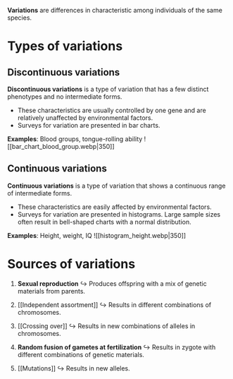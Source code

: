 **Variations** are <span class="hi-green">differences in characteristic</span> among individuals of the <span class="hi-green">same species</span>.

# Types of variations
## Discontinuous variations
**Discontinuous variations** is a type of variation that has a <span class="hi-green">few distinct phenotypes</span> and <span class="hi-green">no intermediate forms</span>.
- These characteristics are usually controlled by <span class="hi-green">one gene</span> and are <span class="hi-green">relatively unaffected by environmental factors</span>.
- Surveys for variation are presented in <span class="hi-blue">bar charts</span>.

**Examples**: Blood groups, tongue-rolling ability
![[bar_chart_blood_group.webp|350]]

## Continuous variations
**Continuous variations** is a type of variation that shows a <span class="hi-green">continuous range of intermediate forms</span>.
- These characteristics are <span class="hi-green">easily affected by environmental factors</span>.
- Surveys for variation are presented in <span class="hi-blue">histograms</span>. Large sample sizes often result in bell-shaped charts with a normal distribution.

**Examples**: Height, weight, IQ
![[histogram_height.webp|350]]

# Sources of variations
1. **Sexual reproduction**
   ↪ Produces offspring with a mix of genetic materials from parents.

2. [[Independent assortment]]
   ↪ Results in different combinations of chromosomes.

3. [[Crossing over]]
   ↪ Results in new combinations of alleles in chromosomes.

4. **Random fusion of gametes at fertilization**
   ↪ Results in zygote with different combinations of genetic materials.

5. [[Mutations]]
   ↪ Results in new alleles.

